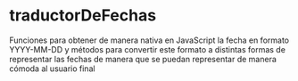 # traductorDeFechas
Funciones para obtener de manera nativa en JavaScript la fecha en formato YYYY-MM-DD y métodos para convertir este formato a distintas formas de representar las fechas de manera que se puedan representar de manera cómoda al usuario final 
